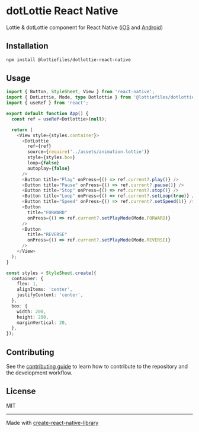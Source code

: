 # dotLottie React Native

Lottie & dotLottie component for React Native ([iOS](https://github.com/LottieFiles/dotlottie-ios/) and [Android](https://github.com/LottieFiles/dotlottie-android/))

## Installation

```sh
npm install @lottiefiles/dotlottie-react-native
```

## Usage

```ts
import { Button, StyleSheet, View } from 'react-native';
import { DotLottie, Mode, type Dotlottie } from '@lottiefiles/dotlottie-react-native';
import { useRef } from 'react';

export default function App() {
  const ref = useRef<Dotlottie>(null);

  return (
    <View style={styles.container}>
      <DotLottie
        ref={ref}
        source={require('../assets/animation.lottie')}
        style={styles.box}
        loop={false}
        autoplay={false}
      />
      <Button title="Play" onPress={() => ref.current?.play()} />
      <Button title="Pause" onPress={() => ref.current?.pause()} />
      <Button title="Stop" onPress={() => ref.current?.stop()} />
      <Button title="Loop" onPress={() => ref.current?.setLoop(true)} />
      <Button title="Speed" onPress={() => ref.current?.setSpeed(1)} />
      <Button
        title="FORWARD"
        onPress={() => ref.current?.setPlayMode(Mode.FORWARD)}
      />
      <Button
        title="REVERSE"
        onPress={() => ref.current?.setPlayMode(Mode.REVERSE)}
      />
    </View>
  );
}

const styles = StyleSheet.create({
  container: {
    flex: 1,
    alignItems: 'center',
    justifyContent: 'center',
  },
  box: {
    width: 200,
    height: 200,
    marginVertical: 20,
  },
});
```

## Contributing

See the [contributing guide](CONTRIBUTING.md) to learn how to contribute to the repository and the development workflow.

## License

MIT

---

Made with [create-react-native-library](https://github.com/callstack/react-native-builder-bob)
